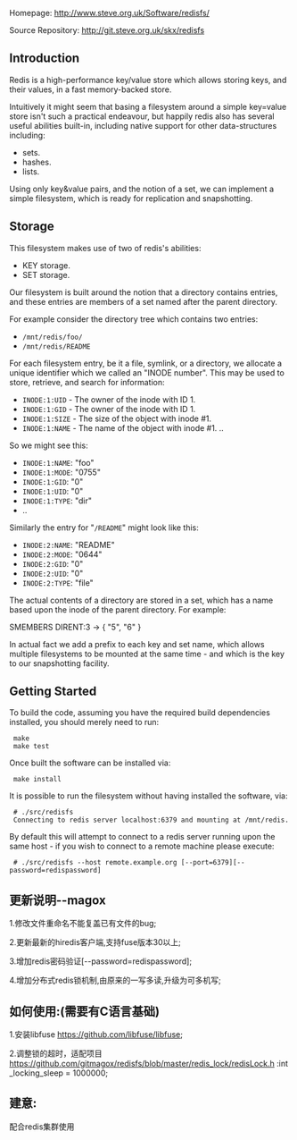 
Homepage:
    http://www.steve.org.uk/Software/redisfs/

Source Repository:
    http://git.steve.org.uk/skx/redisfs



Introduction
------------

Redis is a high-performance key/value store which allows storing keys, and their values, in a fast memory-backed store.

Intuitively it might seem that basing a filesystem around a simple key=value store isn't such a practical endeavour, but happily redis also has several useful abilities built-in, including native support for other data-structures including:

* sets.
* hashes.
* lists.

Using only key&value pairs, and the notion of a set, we can implement a simple filesystem, which is ready for replication and snapshotting.



Storage
-------

This filesystem makes use of two of redis's abilities:

* KEY storage.
* SET storage.

Our filesystem is built around the notion that a directory contains entries, and these entries are members of a set named after the parent directory.

For example consider the directory tree which contains two entries:

* `/mnt/redis/foo/`
* `/mnt/redis/README`

For each filesystem entry, be it a file, symlink, or a directory, we allocate a unique identifier which we called an "INODE number". This may be used to store, retrieve, and search for information:

* `INODE:1:UID` - The owner of the inode with ID 1.
* `INODE:1:GID` - The owner of the inode with ID 1.
* `INODE:1:SIZE` - The size of the object with inode #1.
* `INODE:1:NAME` - The name of the object with inode #1.
   ..

So we might see this:

* `INODE:1:NAME`: "foo"
* `INODE:1:MODE`: "0755"
* `INODE:1:GID`: "0"
* `INODE:1:UID`: "0"
* `INODE:1:TYPE`: "dir"
* ..

Similarly the entry for "`/README`" might look like this:

* `INODE:2:NAME`: "README"
* `INODE:2:MODE`: "0644"
* `INODE:2:GID`: "0"
* `INODE:2:UID`: "0"
* `INODE:2:TYPE`: "file"

The actual contents of a directory are stored in a set, which has a name based upon the inode of the parent directory.  For example:

   SMEMBERS DIRENT:3 -> { "5", "6" }


In actual fact we add a prefix to each key and set name, which allows multiple filesystems to be mounted at the same time - and which is the key to our snapshotting facility.


Getting Started
---------------

To build the code, assuming you have the required build dependencies
installed, you should merely need to run:

     make
     make test

Once built the software can be installed via:

     make install

It is possible to run the filesystem without having installed the
software, via:

     # ./src/redisfs
     Connecting to redis server localhost:6379 and mounting at /mnt/redis.

By default this will attempt to connect to a redis server running upon
the same host - if you wish to connect to a remote machine please execute:

     # ./src/redisfs --host remote.example.org [--port=6379][--password=redispassword]

更新说明--magox
---------------
1.修改文件重命名不能复盖已有文件的bug;

2.更新最新的hiredis客户端,支持fuse版本30以上;

3.增加redis密码验证[--password=redispassword];

4.增加分布式redis锁机制,由原来的一写多读,升级为可多机写;

如何使用:(需要有C语言基础)
---------------
1.安装libfuse https://github.com/libfuse/libfuse;

2.调整锁的超时，适配项目 https://github.com/gitmagox/redisfs/blob/master/redis_lock/redisLock.h   :int _locking_sleep = 1000000;

建意:
--
配合redis集群使用